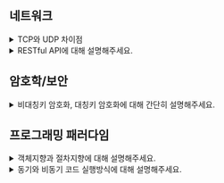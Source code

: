 <!------------------------------------------------------------------------------------------------ 1일차 ------------------------------------------------------------------------------------------------>
## 네트워크
<details>
  <summary> TCP와 UDP 차이점 </summary>
    <div markdown="1">

TCP는 **Transmission Control Protocol**으로, 전송 제어 프로토콜입니다.<br>
TCP는 신뢰성 있는 데이터 전송을 위해 사용되는 **연결지향 프로토콜**입니다.

UDP는 **User Datagram Protocol**으로 사용자 데이터그램 프로토콜입니다.<br>
UDP는 **빠른 데이터 전송을 중요시**하는 **비연결 프로토콜**입니다.<br>
두 단어 모두에게 존재하는 프로토콜(Protocol)이 디지털 장치간의 서로 통신하고 상호작용하기 위한 규칙의 집합입니다.

**TCP와 UDP의 차이점**은 다음과 같습니다:

**신뢰성**:
- TCP는 데이터 손실이나 순서의 뒤섞임이 발생하지 않습니다.
- UDP는 정확성을 확인하거나 재전송을 요청할 수 없기에 데이터가 손실 되거나 순서가 뒤섞일 수 있습니다.

**연결**:
- TCP는 데이터를 전송하기 전에 연결을 설정하고, 전송 후 연결을 해제합니다. 연결 및 해제과정에서 추가적인 오버헤드는 초래할 수 있으나, 신뢰성 있는 통신을 보장합니다. (오버헤드: 데이터전송 및 처리 과정에서 추가 부담이나 리소스 낭비를 뜻함)
- UDP는 연결 및 해제 단계가 없기에 빠른 전송이 가능하지만 데이터의 무결성을 보장하지 않습니다.

**사용사례**:
- TCP는 주로 이메일, 파일 전송과 같이 신뢰성이 중요한 경우 사용됩니다.
- UDP는 실시간 스트리밍, 온라인 게임, 음성통화 같이 데이터 전송 속도가 중요한 경우 사용됩니다.

![TCP의 3way&4way](https://img1.daumcdn.net/thumb/R1280x0/?scode=mtistory2&fname=https%3A%2F%2Fblog.kakaocdn.net%2Fdn%2FbHoWOZ%2FbtsyQSUDDPR%2FzSvULeIM1LJunmoUVinc4k%2Fimg.png)

"SYN"은 "Synchronize"의 약자로 동기입니다.
"ACK"는 "Acknowledgment"의 약자로 승인입니다.
"FIN"은 "Finish"의 약자로 종료입니다. 그 과정을 리눅스를 통해 3way, 4way인 것이 보입니다.
중간의 P의 경우, 패킷의 약자로 데이터 패킷을 전송하는 과정입니다.

**TCP 패킷의 재전송 과정**:
1. 패킷 송신: 송신자는 여러 개의 패킷으로 나눠 수신자에게 보냄. 각 패킷은 고유한 일련번호를 가지고 있습니다.
2. 패킷 수신: 수신자는 패킷을 받고, 패킷의 일련번호를 확인하여 순서대로 재조립합니다.
3. 패킷 손실 확인: 만약 패킷이 손실되었다고 감지하면, 송신자에게 패킷 손실을 알리기 위한 메시지를 보냅니다.
4. 재전송 요청: 송신자는 손실된 패킷을 재전송하고, 이 패킷의 일련번호를 통해 수신자는 어떤 패킷이 재전송된 것인지 판단할 수 있습니다.
5. 패킷 재전송: 재전송된 패킷은 수신자에게 도착하고 재조립합니다.

**TCP 세션 관리 (연결의 설정과 종료 과정) - Easy Version**:
- 연결 설정 (Handshake): 두 컴퓨터 간의 통신을 먼저 연결 설정해야 합니다. 이 단계를 연결 설정 또는 핸드쉐이크라고 부릅니다.
- 데이터 전송: 연결 설정 후, 데이터를 주고 받을 수 있습니다. A는 작은 조각으로 나눠 B에게 보내면 재조립하여 사용합니다.
- 연결 해제 (Termination): 데이터 통신이 끝난 후, 연결을 해제합니다. A는 B에게 끝내고자 하는 의사를 전달합니다. B는 요청을 수락하고 연결이 종료됩니다.

![TCP의 통신방식](https://img1.daumcdn.net/thumb/R1280x0/?scode=mtistory2&fname=https%3A%2F%2Fblog.kakaocdn.net%2Fdn%2FbaYyaw%2FbtsyPwLxTLK%2FOUwLGVUiHYa0ij2pZNQI8K%2Fimg.png)
- 연결 지향 방식, 패킷 교환방식
- 3way handshaking 으로 연결 4way handshaking으로 해제
- 흐름제어 - 송.수신측의 데이터 처리속도 차이 줄이기 위함, receiver가 현재 상태를 sender에게 피드백해 패킷 수를 조절
- 혼잡 제어 - 송신측의 데이터 전달과 네트워크 데이터 처리 속도 차이를 해결 하기 위함
- 높은 신뢰성- 낮은 성능
- 전이중(각각의 독립된 회선 사용), 점대점(1대1통신) 방식
- 각각의 패킷들은 연결되어있으며 번호가 매겨짐
- 신뢰성있는 전송이 필요할때 사용
- 가변길이 헤더
  
![UDP의 통신방식](https://img1.daumcdn.net/thumb/R1280x0/?scode=mtistory2&fname=https%3A%2F%2Fblog.kakaocdn.net%2Fdn%2F6tEyH%2FbtsyOFvfD9d%2FvQXKydWBR3KTHCKTRvwZc0%2Fimg.png)
- 비연결형 방식, 데이터그램 방식
- 정보를 주고받을떄 신호절차를 가지고 있지 않음
- UDP헤더의 CheckSum 필드로 최소한의 오류 검출
- 낮은 신뢰성 -높은 성
- 각각의 패킷들은 독립되어있다
- 빠른 전송이 필요할때 사용
- 고정 길이 헤더
- 일반적으로는 저런 내용이지만 UDP는 커스터마이징이 가능하며 개발자의 역량에 따라서 UDP를 이용해 TCP와 비슷한 신뢰성 가지게 할 수 있음 ex) QUIC
  </div>
</details>

<details>
  <summary> RESTful API에 대해 설명해주세요. </summary>
  <div markdown="1">

### REST란?
**REpresentational State Transfer** 의 약자로, 네트워크 상의 Client와 Server 사이의 통신 방식 중 하나입니다. REST는 **자원 (resource)의 표현 (representation)을 통한 상태 전달**을 의미하며, SW에서 관리하는 모든 것을 자원으로 정의하고, 해당 자원의 정보를 주고 받는 방식입니다.

![RESTful API](https://blog.kakaocdn.net/dn/RoRYS/btszvcF6bDZ/sKKc6iCtUTsOJssIOBMsLK/img.png)

#### 정의
- 자원: 해당 SW가 관리하는 모든 것 (문서, 그림, 데이터 등)
- 표현: 그 자원을 표현하기 위한 이름 (예: 학생 정보가 자원이라면 ‘students’ 등)
- 상태 전달: 데이터가 요청되는 시점에 자원의 상태를 전달 (JSON 혹은 XML)

#### 개념
- 어떤 자원에 대해 CRUD 연산을 수행하기 위해 URI (Resource)로 GET, POST 등의 방식 (Method)을 사용하여 요청을 보내면, 요청을 위한 자원은 특정한 형태 (Representation of Resource)로 표현
- URI: Uniform Resource Locator로 인터넷 상 자원의 위치
- URL: Uniform Resource Identifier로 인터넷 상의 자원을 식별하기 위한 문자열의 구성

![URL과 URI](https://img1.daumcdn.net/thumb/R1280x0/?scode=mtistory2&fname=https%3A%2F%2Fblog.kakaocdn.net%2Fdn%2Fcx4Kdb%2FbtszyH50wNO%2FJIyzskvsS9KJTbJmTK0hsK%2Fimg.png)

#### 구성 요소
- 자원 (Resource) - URI
  - 모든 자원에는 고유한 ID가 존재하고, 이 자원은 Server에 존재함
  - 자원을 구별하는 ID는 '/exgroups/:exgroup_id'와 같은 HTTP URI 임
  - Client는 URI를 이용해 자원을 지정하고 해당 자원의 상태(정보)에 대한 조작을 Server에 요청
- 행위 (Verb) - Method
  - HTTP 프로토콜의 Method(GET, POST, PUT, PATCH, DELETE)를 사용
- 표현 (Representation of Resource)
  - Client와 Server가 데이터를 주고받는 형태로 JSON, XML, TEXT, RSS 등이 있음
  - JSON, XML을 통해 데이터를 주고 받는 것이 일반적
- Server-Client (서버-클라이언트 구조)
  - 자원이 있는 쪽이 Server, 자원을 요청하는 쪽이 Client가 됩니다.
  - REST Server: API를 제공하고 비즈니스 로직 처리 및 저장을 책임집니다.
  - Client: 사용자 인증이나 context(세션, 로그인 정보) 등을 직접 관리하고 책임집니다.
  - 서로 간 의존성이 줄어듭니다.

#### Stateless (무상태)
- HTTP 프로토콜은 Stateless Protocol이므로 REST 역시 무상태성을 가집니다.
- Client의 context를 Server에 저장하지 않음
- 세션과 쿠키와 같은 context 정보를 신경쓰지 않아도 되므로 구현이 단순화됩니다.
- Server는 각각의 요청을 완전히 별개의 것으로 인식하고 처리
- 각 API 서버는 Client의 요청만을 단순 처리
- 이전 요청이 다음 요청의 처리에 연관되어서는 안 됨
- 물론 이전 요청이 DB를 수정하여 DB에 의해 바뀌는 것은 허용
- Server의 처리 방식에 일관성을 부여하고 부담이 줄어들며, 서비스의 자유도가 높아집니다.

#### Cacheable (캐시 처리 가능)
- 웹 표준 HTTP 프로토콜을 그대로 사용하므로 웹에서 사용하는 기존의 인프라를 그대로 활용 가능
- HTTP가 가진 가장 강력한 특징 중 하나인 캐싱 기능을 적용할 수 있음
- HTTP 프로토콜 표준에서 사용하는 Last-Modified 태그나 E-Tag를 이용하면 캐싱 구현이 가능
- 대량의 요청을 효율적으로 처리하기 위해 캐시가 요구됨
- 캐시 사용을 통해 응답 시간이 빨라지고 REST Server 트랜잭션이 발생하지 않기 때문에 전체 응답 시간, 성능, 서버의 자원 이용률을 향상시킬 수 있음

#### Layered System (계층화)
- Client는 REST API Server만 호출
- REST Server는 다중 계층으로 구성될 수 있음
- API Server는 순수 비즈니스 로직을 수행하고 그 앞단에 보안, 로드 밸런싱, 암호화, 사용자 인증 등을 추가하여 구조상의 유연성을 제공
- 로드 밸런싱, 공유 캐시 등을 통해 확장성과 보안성을 향상시킬 수 있음
- PROXY, 게이트웨이 같은 네트워크 기반의 중간 매체를 사용할 수 있음

#### Code-On-Demand (optional)
- Server로부터 스크립트를 받아서 Client에서 실행
- 반드시 충족할 필요는 없음

#### Uniform Interface (인터페이스 일관성)
- URI로 지정한 Resource에 대한 조작을 통일되고 한정적인 인터페이스로 수행
- HTTP 표준 프로토콜에 따르는 모든 플랫폼에서 사용이 가능
- 특정 언어나 기술에 종속되지 않음

#### 설계 기본 규칙
- URI는 자원을 표현해야함
- 동사보다는 명사, 대문자보다는 소문자 이용
- 도큐먼트 이름 = 단수 명사 이용
- 컬렉션 이름 = 복수 명사 이용
- 스토어 이름 = 복수 명사 이용
- 자원에 대한 행위는 HTTP Method로 표현
- URI에 Method가 들어가면 안됨
- URI에 행위에 대한 동사 표현이 들어가면 안됨
- 경로 부분 중 변하는 부분은 유일 값으로 대체함 (예: id)
- 마지막 문자로 / 를 넣지 않음
- 불가피하게 긴 경로를 사용할 경우 (-)을 사용해 가독성을 높이며 (_)은 이용하지 않음
- 확장자는 URI에 포함하지 않음

#### REST 아키텍처 스타일을 따르는 API
- REST API

#### REST 아키텍처를 완전하게 따라 만들어진 API
- RESTful API

#### REST 아키텍처를 구현하는 웹 서비스
- RESTful 웹 서비스

#### 예시 코드
```javascript
const express = require('express');
const app = express();
app.use(express.json());

let books = [
  { id: 1, title: 'Book 1', author: 'Author 1'},
  { id: 2, title: 'Book 2', author: 'Author 2'},
  { id: 3, title: 'Book 3', author: 'Author 3'}
];

app.get('/books', (req, res) => {
  res.json(books);
});

app.get('/books/:id', (req, res) => {
  const book = books.find(b => b.id === parseInt(req.params.id));
  if (!book) res.status(404).send('The book with the given ID was not found.');
  res.send(book);
});

app.post('/books', (req, res) => {
  const book = {
    id: books.length + 1,
    title: req.body.title,
    author: req.body.author
  };
  books.push(book);
  res.send(book);
});

app.put('/books/:id', (req, res) => {
  const book = books.find(b => b.id === parseInt(req.params.id));
  if (!book) res.status(404).send('The book with the given ID was not found.');

  book.title = req.body.title;
  book.author = req.body.author;

  res.send(book);
});

app.delete('/books/:id', (req, res) => {
  const book = books.find(b => b.id === parseInt(req.params.id));
  if (!book) res.status(404).send('The book with the given ID was not found.');

  const index = books.indexOf(book);
  books.splice(index, 1);

  res.send(book);
});

const port = process.env.PORT || 3000;
app.listen(port, () => console.log(`Listening on port ${port}...`));
```

# REST 아키텍처 원칙에 따른 API 구현

이 코드는 **REST 아키텍처 원칙**을 따르는 API를 구현하고 있습니다. RESTful API의 핵심 원칙은 **자원(Resource)**, **행위(Verb)**, **표현(Representation)** 입니다.

## 자원(Resource)

이 코드에서 자원은 **책(Book)** 입니다. 각 책은 고유한 ID를 가지며, 이를 통해 책을 식별하고 접근할 수 있습니다.

## 행위(Verb)

HTTP 메서드(GET, POST, PUT, DELETE)를 사용하여 책에 대한 CRUD 연산을 수행합니다.

- `GET /books`: 모든 책의 목록을 가져옵니다.
- `GET /books/:id`: 특정 ID의 책을 가져옵니다.
- `POST /books`: 새로운 책을 추가합니다.
- `PUT /books/:id`: 특정 ID의 책 정보를 업데이트합니다.
- `DELETE /books/:id`: 특정 ID의 책을 삭제합니다.

## 표현(Representation)

클라이언트와 서버가 데이터를 주고받는 형태입니다. 이 코드에서는 **JSON 형식**으로 데이터를 주고받습니다.

또한, 이 코드는 **Stateless(무상태성) 원칙**도 따르고 있습니다. 각 요청은 독립적으로 처리되며, 서버는 클라이언트의 상태 정보를 저장하지 않습니다. 따라서 이 코드는 REST 아키텍처 원칙에 따라 설계된 API입니다. 이러한 방식은 클라이언트와 서버 간의 상호작용을 단순화하고, 확장성과 유연성을 제공합니다. 이것이 위의 코드가 RESTful API로 설계된 이유입니다.


  </div>
</details>

<!------------------------------------------------------------------------------------------------ 2일차 ------------------------------------------------------------------------------------------------>

## 암호학/보안
<details>
<summary> 비대칭키 암호화, 대칭키 암호화에 대해 간단히 설명해주세요. </summary>
<div markdown="1">
대칭키 암호화는 암호화와 복호화에 같은 키를 사용하는 암호화 방식입니다.

비대칭키 암호화는 암호화와 복호화에 다른 키를 사용하는 암호화 방식입니다.

### 1. 대칭키(비밀키) 암호화

**장점**: 데이터를 암호화하기 위한 연산이 빨라 대용량 데이터 암호화에 적합, 구현이 용이, 기밀성을 제공
**단점**: 키를 교환해야하는 문제, 탈취 관리 걱정, 사람이 증가할 수록 키 관리가 어려움, 확장성 떨어짐

- 하나의 비밀키를 서버와 클라이언트 모두 함께 사용
- 암호화와 복호화에 같은 키를 사용하는 방식
- 비밀키 하나만 알아내면 암호화된 내용 해킹 가능
- 속도가 빠르다는 장점이 있지만, 키를 교환해야 한다는 문제가 있어서 중간에 탈취 당해 해킹당할 수 있다.
- (위험한 이유: 처음 상대방에게 대칭키를 전송하는 과정에서 탈취당하면 통신 내용 모두 해킹 가능)
- 서로 키를 보관해야 하기 때문에 관리해야 할 키가 방대해질 수 있다.

![대칭키(비밀키)](https://img1.daumcdn.net/thumb/R1280x0/?scode=mtistory2&fname=https%3A%2F%2Fblog.kakaocdn.net%2Fdn%2FGTeWO%2Fbtsy2oZWZpu%2FTuxdc1d3GLkKjLF0shMa3K%2Fimg.png)

**대칭키(비밀키) 암호화의 종류**

- DES(Data Encryption Standard): 64-비트 블록 암호, 56-비트 비밀키 사용
- AES(Advanced Encryption Standard): 128-비트 블록 암호, 안전성 문제로 인해 DES 대체
- 아리아(ARIA): 한국에서 개발된 128-비트 블록 암호
- 시드(SEED): 한국에서 개발된 128-비트 블록 암호

### 2. 비대칭키(공개키) 암호화

**장점**: 키 분배 및 키 관리 용이, 기밀성/인증/부인 방지 기능 제공
**단점**: 속도가 느림, 상대적으로 키의 길이가 길다
  </div>
</details>


<!------------------------------------------------------------------------------------------------ 3일차 ------------------------------------------------------------------------------------------------>

## 프로그래밍 패러다임
<details>
<summary> 객체지향과 절차지향에 대해 설명해주세요. </summary>
<div markdown="1">
  
## 절차지향 => 객체지향으로 바뀌는 이유

**절차지향 프로그래밍** 이란 물이 위에서 아래로 흐르는 것처럼 순차적인 처리가 중요시 되며, 프로그램 전체가 유기적으로 연결되도록 만드는 프로그래밍 기법으로 대표적인 절차지향 언어는 C언어가 있습니다.
장점은 컴퓨터의 처리구조와 유사해 실행속도가 빠르지만,단점으로 유지보수가 어렵고, 실행 순서가 정해져 있으므로 코드 순서가 바뀌면 동일한 결과를 보장하기 어려우며, 디버깅하기도 어렵습니다.
<br>
<br>
하지만 하드웨어의 발전으로, 성능에 조금 부담을 주더라도 큰 단점이 아니게 되었기에 모듈화, 캡슐화해서 개념적으로 접근하는 형태를 갖는 객체지향 프로그래밍이 탄생했습니다.
<br>
<br>
**객체 지향 프로그래밍(Object-Oriented Programming, OOP)** 은 프로그램을 객체라는 독립된 단위들의 모임으로 보고 개발하는 것입니다. 객체는 상태와 행위를 가지며, 
서로 메시지를 주고받고 데이터를 처리할 수 있습니다. 이러한 객체들이 서로 상호작용하면서 프로그램을 구성하는 것이 객체 지향 프로그래밍의 핵심입니다
<br>

## 절차지향 프로그래밍 (Procedural Programming)

절차지향 프로그래밍은 프로그램을 물 흐르듯 순차적으로 처리하는 방식으로, 대표적인 절차지향 언어는 C언어입니다.

**장점**:
- 컴퓨터의 처리구조와 유사하여 실행속도가 빠르다.
- 하드웨어의 발전으로 인해 성능 부담이 줄었다.

**단점**:
- 유지보수가 어렵다.
- 실행 순서가 고정되어 코드 순서 변경 시 동일한 결과를 보장하기 어렵다.
- 디버깅이 어렵다.

## 객체지향 프로그래밍 (Object-Oriented Programming, OOP)

객체지향 프로그래밍은 프로그램을 객체라는 독립된 단위들의 모임으로 보고 개발하는 방식입니다. 객체는 상태와 행동을 가지며, 서로 메시지를 주고받고 데이터를 처리할 수 있습니다.

### 객체지향 프로그래밍의 주요 특징:

1. **추상화 (Abstraction)**: 필요한 정보 중심으로 간소화된 모델을 제공합니다.

2. **캡슐화 (Encapsulation)**: 데이터와 기능을 하나로 묶어서 외부에 드러나지 않도록 합니다.

3. **상속성 (Inheritance)**: 클래스가 가진 데이터와 기능을 다른 클래스에 물려줍니다.

4. **다형성 (Polymorphism)**: 하나의 클래스나 메서드가 다양한 방식으로 동작할 수 있도록 합니다.

**장점**:
- 코드 재사용 및 확장 용이.
- 복잡한 프로그램을 객체 단위로 모델링하므로 유지보수가 쉽다.
- 캡슐화로 보안성이 높다.

**단점**:
- 실행 속도가 상대적으로 느리다.
- 메모리 사용량이 많을 수 있다.

### 절차지향 vs. 객체지향:

| 특성        | 절차지향              | 객체지향                |
|-------------|------------------------|--------------------------|
| 접근 방식   | Top-Down               | Bottom-Up                |
| 구성 요소   | 함수                   | 객체                     |
| 접근 제어   | 없음                   | public, protected, private |
| 다형성     | 불가능                | 함수, 생성자, 연산자 등 오버로딩 가능 |
| 상속        | 불가능                | 가능                     |
| 보안성     | 낮음                   | 높음                     |
| 데이터 공유 | 모든 함수 공유          | 객체 간 멤버 함수로만 공유 |

## 요약 및 참고 이미지

- 절차지향은 데이터 중심, 객체지향은 기능 중심입니다.
- 객체지향은 상속, 캡슐화, 다형성을 활용해 코드를 재사용하거나 확장하기 좋습니다.

![절차지향 vs 객체지향)](https://img1.daumcdn.net/thumb/R1280x0/?scode=mtistory2&fname=https%3A%2F%2Fblog.kakaocdn.net%2Fdn%2FcUDYl5%2Fbtsy9hU9Ce4%2FRRTEKUeF9IrR5xUJ7S1Wi1%2Fimg.png)
![절차지향 vs 객체지향)](https://img1.daumcdn.net/thumb/R1280x0/?scode=mtistory2&fname=https%3A%2F%2Fblog.kakaocdn.net%2Fdn%2F2WX4V%2Fbtsy9gIOy1j%2Fxqm4a2LvgwOFxPT4j5XYlK%2Fimg.png)

</div>
</details>

<!------------------------------------------------------------------------------------------------ 4일차 ------------------------------------------------------------------------------------------------>

<details>
<summary> 동기와 비동기 코드 실행방식에 대해 설명해주세요. </summary>
  <div markdown="1">

![동기 vs 비동기](https://img1.daumcdn.net/thumb/R1280x0/?scode=mtistory2&fname=https%3A%2F%2Fblog.kakaocdn.net%2Fdn%2FbUe0qA%2FbtszjDWMFQo%2FS1sHuCz8yhoUkYKlIaek41%2Fimg.png)

**동기(Synchronous)** 와 **비동기(Asynchronous)**
- **동기**는 요청을 보낸 후 응답을 받아야지만 다음 동작이 이루어지는 방식이다. 어떠한 태스크를 처리할 동안 나머지 태스크는 대기한다. 실제로 cpu가 느려지는 것은 아니지만 시스템의 전체 효율이 저하된다고 할 수 있다.

![동기식 처리모델](https://img1.daumcdn.net/thumb/R1280x0/?scode=mtistory2&fname=https%3A%2F%2Fblog.kakaocdn.net%2Fdn%2FclMBVS%2Fbtszi7KCodC%2FNqfGUderS41KWxaG9CSUA0%2Fimg.png)

```
function func1(){
	console.log('1');
  func2();
}
function func2(){
	console.log('2');
  func3();
}
function func3(){
	console.log('3');
}

func1();
//결과 1,2,3
```

- **비동기** 는 요청을 보낸 후 응답의 수락 여부와는 상관없이 다음 태스크가 동작하는 방식이다. 자원을 효율적으로 사용할 수 있다. 이때, 비동기 요청시 응답 후 처리할 **Callback 함수** 를 함께 알려준다. 하지만 비동기 처리를 위해 여러 콜백함수를 중첩시키면 **콜백지옥** 이 발생한다. 이를 해결하기 위해 **Promise** 를 도입하였고, **Async / Await**  추가로 도입되었다. (Async / Await는  JavaScript에서 비동기 처리를 동기적인 방식으로 작성하게 해주는 문법)

![비동기식 처리모델](https://img1.daumcdn.net/thumb/R1280x0/?scode=mtistory2&fname=https%3A%2F%2Fblog.kakaocdn.net%2Fdn%2FdZAmIj%2FbtszhvrtLF3%2FaBMUHmCpZjd0WmWdvxlkYk%2Fimg.png)

```
function func1() { 
  setTimeout(function(){
  console.log('1');
  }, 1000);
  func2(); 
} 
function func2() { 
  setTimeout(function() {
    console.log('2');
  }, 500); 
  func3(); 
} 
function func3() { 
  setTimeout(function(){
    console.log('3');
  }, 1500);
}

func1();

//결과 2, 1, 3
```

**동기가 사용되는 예시**
- 파일 시스템에서 파일을 읽는 작업: 파일을 읽은 후 해당 내용으로 작업하는 경우
- 데이터베이스에서 데이터를 읽어오는 작업 : DB에서 데이터를 읽은 후, 그 데이터를 다음 작업을 수행해야 하는 경우 동기처리가 필요함 (반대로 데이터 추출 작업이 빈번한 경우, 비동기식으로 하기도 함)

```
async createCollection(userId: number, name: string) {
try {
  const newBookmark = await this.collectionRepository.insert({
    user_id: userId,
  });
}
```

**비동기가 사용되는 예시**
- 웹 API 호출 : API를 호출하고 기다리는 동안 다른 작업도 수행
- setTimeOut 함수 : 주어진 시간이 지난후 특정함수가 실행되는 함수로 함수가 실행되는동안 다른 작업도 수행

**블로킹과 논블로킹**
- 흐름의 차단 여부를 결정

**블로킹**
- 제어권을 넘겨줌 - 명령이 수행되기 시작하면 프로그램 흐름의 제어권이 명령 수행중인 함수로 넘어감
**논블로킹**
- 제어권을 넘겨주지 않음 - 명령을 시키고 제어권은 여전히 메인이 가지고 있음

![동기비동기 블로킹논블로](https://img1.daumcdn.net/thumb/R1280x0/?scode=mtistory2&fname=https%3A%2F%2Fblog.kakaocdn.net%2Fdn%2Fdt2nzc%2Fbtszhn1l2NQ%2F2mrpkKgUHf4gQm6HycWnBK%2Fimg.png)

- Sync_Block : 위에서 설명한 동기방식과 동일
- Async_Non-Block : 위에서 설명한 비동기방식와 동일
- ***Sync_Non-block : 제어권을 메인에서 가지고 있어 다른일을 수행할 수 있지만 FuncA가 완료되어야만 다음 작업이 가능할때 사용 ex) 게임 로딩, 프로그래스바 - 둘다 제어권은 메인에서 가지고 있으며 로딩바의 작동은 지속적으로 보여지지만 데이터는 계속 로딩되고 있으며 로딩하고 있는 시스템에 계속해서 어느정도 로드 됬는지 조회한 후 로딩이 끝나야 다음 작업으로 넘어간다.***
- Async_Block : 실수나 잘못 구현한 경우가 아닌 경우 sync_block과 차이가 없기에 거의 사용되지 않음. node.js와 MYSQL의 경우 node.js에서 비동기 방식의 쿼리를 보냈을떄 MySQL에서 블로킹을 하기때문에 결국엔 동기처리와 다르지 않게 된다고 한다.
  </div>
</details>





